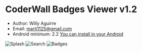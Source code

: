 # CoderWall Badges Viewer v1.2

* Author: Willy Aguirre
* Email: marti1125@gmail.com
* Android minimum: 2.2
[You can install in your Android](https://play.google.com/store/apps/details?id=com.coderwall.badges&feature=search_result)

![Splash](https://raw.github.com/marti1125/CoderWall-Badges/master/and1.png "Splash")
![Search](https://raw.github.com/marti1125/CoderWall-Badges/master/and2.png "Search")
![Badges](https://raw.github.com/marti1125/CoderWall-Badges/master/and3.png "Badges")


